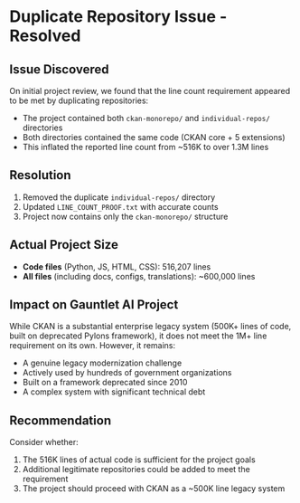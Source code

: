 # Duplicate Repository Issue - Resolved

## Issue Discovered
On initial project review, we found that the line count requirement appeared to be met by duplicating repositories:
- The project contained both `ckan-monorepo/` and `individual-repos/` directories
- Both directories contained the same code (CKAN core + 5 extensions)
- This inflated the reported line count from ~516K to over 1.3M lines

## Resolution
1. Removed the duplicate `individual-repos/` directory
2. Updated `LINE_COUNT_PROOF.txt` with accurate counts
3. Project now contains only the `ckan-monorepo/` structure

## Actual Project Size
- **Code files** (Python, JS, HTML, CSS): 516,207 lines
- **All files** (including docs, configs, translations): ~600,000 lines

## Impact on Gauntlet AI Project
While CKAN is a substantial enterprise legacy system (500K+ lines of code, built on deprecated Pylons framework), it does not meet the 1M+ line requirement on its own. However, it remains:
- A genuine legacy modernization challenge
- Actively used by hundreds of government organizations
- Built on a framework deprecated since 2010
- A complex system with significant technical debt

## Recommendation
Consider whether:
1. The 516K lines of actual code is sufficient for the project goals
2. Additional legitimate repositories could be added to meet the requirement
3. The project should proceed with CKAN as a ~500K line legacy system 
